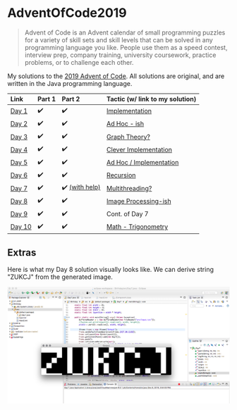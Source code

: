# AdventOfCode2019

> Advent of Code is an Advent calendar of small programming puzzles for a variety of skill sets and skill levels that can be solved in any programming language you like. People use them as a speed contest, interview prep, company training, university coursework, practice problems, or to challenge each other.

My solutions to the [2019 Advent of Code](https://adventofcode.com/2019). All solutions are original, and are written in the Java programming language.

Link | Part 1 | Part 2 | Tactic (w/ link to my solution)
:------------ | :-------------| :-------------| :-------------|
[Day 1](https://adventofcode.com/2019/day/1) | :heavy_check_mark: |  :heavy_check_mark: | [Implementation](https://github.com/boriskurikhin/AdventOfCode2019/blob/master/Day1.java)
[Day 2](https://adventofcode.com/2019/day/2) | :heavy_check_mark: |  :heavy_check_mark: | [Ad Hoc - ish](https://github.com/boriskurikhin/AdventOfCode2019/blob/master/Day2.java)
[Day 3](https://adventofcode.com/2019/day/3) | :heavy_check_mark: |  :heavy_check_mark: | [Graph Theory?](https://github.com/boriskurikhin/AdventOfCode2019/blob/master/Day3.java)
[Day 4](https://adventofcode.com/2019/day/4) | :heavy_check_mark: |  :heavy_check_mark: | [Clever Implementation](https://github.com/boriskurikhin/AdventOfCode2019/blob/master/Day4.java)
[Day 5](https://adventofcode.com/2019/day/5) | :heavy_check_mark: |  :heavy_check_mark: | [Ad Hoc / Implementation](https://github.com/boriskurikhin/AdventOfCode2019/blob/master/Day5.java)
[Day 6](https://adventofcode.com/2019/day/6) | :heavy_check_mark: |  :heavy_check_mark: | [Recursion](https://github.com/boriskurikhin/AdventOfCode2019/blob/master/Day6.java)
[Day 7](https://adventofcode.com/2019/day/7) | :heavy_check_mark: |  :heavy_check_mark: [(with help)](https://github.com/akaritakai/AdventOfCode2019/blob/master/src/main/java/net/akaritakai/aoc2019/Puzzle07.java) | [Multithreading?](https://github.com/boriskurikhin/AdventOfCode2019/blob/master/Day7.java)
[Day 8](https://adventofcode.com/2019/day/8) | :heavy_check_mark: |  :heavy_check_mark: | [Image Processing-ish](https://github.com/boriskurikhin/AdventOfCode2019/blob/master/Day8.java)
[Day 9](https://adventofcode.com/2019/day/9) | :heavy_check_mark: |  :heavy_check_mark: | Cont. of Day 7
[Day 10](https://adventofcode.com/2019/day/10) | :heavy_check_mark: |  :heavy_check_mark: | [Math - Trigonometry](https://github.com/boriskurikhin/AdventOfCode2019/blob/master/Day10.cpp)

## Extras

Here is what my Day 8 solution visually looks like. We can derive string "ZUKCJ" from the generated image.

![My Java solution to day 8](day8.png)
